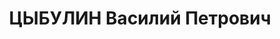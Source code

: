 ---
title: ЦЫБУЛИН Василий Петрович
description: "Род. в 1903, с.Яшалта в Калмыкии, украинец. Звание: 22.03.1936 - лейтенант\
  \ ГБ (Азово-Черноморский край). \n  нач. 4 отд-я Армавирского ГО УНКВД Азово-Черноморского\
  \ края, уволен 21.10.1937. \n  репрессирован."
---